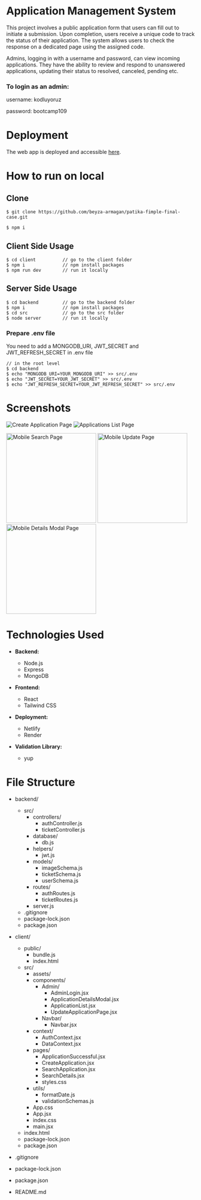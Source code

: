 <h1>
Application Management System
</h1>

This project involves a public application form that users can fill out to initiate a submission.
Upon completion, users receive a unique code to track the status of their application. 
The system allows users to check the response on a dedicated page using the assigned code.

Admins, logging in with a username and password, can view incoming applications. 
They have the ability to review and respond to unanswered applications, updating their status to resolved, canceled, pending etc.

### To login as an admin:

username: kodluyoruz

password: bootcamp109

# Deployment

The web app is deployed and accessible [here](https://coruscating-alfajores-652f87.netlify.app/basvuru-olustur).

# How to run on local

## Clone
```terminal
$ git clone https://github.com/beyza-armagan/patika-fimple-final-case.git

$ npm i
```

## Client Side Usage
```terminal
$ cd client          // go to the client folder
$ npm i              // npm install packages
$ npm run dev        // run it locally
```
## Server Side Usage
```terminal
$ cd backend         // go to the backend folder
$ npm i              // npm install packages
$ cd src             // go to the src folder
$ node server        // run it locally
```

### Prepare .env file

You need to add a MONGODB_URI, JWT_SECRET and JWT_REFRESH_SECRET in .env file

```terminal
// in the root level
$ cd backend
$ echo "MONGODB_URI=YOUR_MONGODB_URI" >> src/.env
$ echo "JWT_SECRET=YOUR_JWT_SECRET" >> src/.env
$ echo "JWT_REFRESH_SECRET=YOUR_JWT_REFRESH_SECRET" >> src/.env
```

# Screenshots

![Create Application Page](./client/public/looks/createApp.PNG)
![Applications List Page](./client/public/looks/applicaitonListAllTypes.PNG)
<p float="left">
  <img src="./client/public/looks/mobileApplicationUpdate.PNG" alt="Mobile Search Page" width="240"/>
  <img src="./client/public/looks/mobileSearchApplicationWithResponse.PNG" alt="Mobile Update Page" width="240"/>
  <img src="./client/public/looks/mobileApplicationDetailsModal.PNG" alt="Mobile Details Modal Page" width="240"/>
</p>

# Technologies Used

- **Backend:**
  - Node.js
  - Express
  - MongoDB

- **Frontend:**
  - React
  - Tailwind CSS

- **Deployment:**
  - Netlify
  - Render
 
- **Validation Library:**
  - yup


# File Structure
- backend/
  - src/
    - controllers/
      - authController.js
      - ticketController.js
    - database/
      - db.js
    - helpers/
      - jwt.js
    - models/
      - imageSchema.js
      - ticketSchema.js
      - userSchema.js
    - routes/
      - authRoutes.js
      - ticketRoutes.js
    - server.js
  - .gitignore
  - package-lock.json
  - package.json

- client/
  - public/
    - bundle.js
    - index.html
  - src/
    - assets/
    - components/
      - Admin/
        - AdminLogin.jsx
        - ApplicationDetailsModal.jsx
        - ApplicationList.jsx
        - UpdateApplicationPage.jsx
      - Navbar/
        - Navbar.jsx
    - context/
      - AuthContext.jsx
      - DataContext.jsx
    - pages/
      - ApplicationSuccessful.jsx
      - CreateApplication.jsx
      - SearchApplication.jsx
      - SearchDetails.jsx
      - styles.css
    - utils/
      - formatDate.js
      - validationSchemas.js 
    - App.css
    - App.jsx
    - index.css
    - main.jsx
  - index.html
  - package-lock.json
  - package.json

- .gitignore
- package-lock.json
- package.json
- README.md
